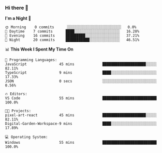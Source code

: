 ### Hi there 👋

<!--
**deko95/deko95** is a ✨ _special_ ✨ repository because its `README.md` (this file) appears on your GitHub profile.

Here are some ideas to get you started:

- 🔭 I’m currently working on ...
- 🌱 I’m currently learning ...
- 👯 I’m looking to collaborate on ...
- 🤔 I’m looking for help with ...
- 💬 Ask me about ...
- 📫 How to reach me: ...
- 😄 Pronouns: ...
- ⚡ Fun fact: ...
-->
<!--START_SECTION:waka-->
**I'm a Night 🦉** 

```text
🌞 Morning    0 commits      ░░░░░░░░░░░░░░░░░░░░░░░░░   0.0% 
🌆 Daytime    7 commits      ████░░░░░░░░░░░░░░░░░░░░░   16.28% 
🌃 Evening    16 commits     █████████░░░░░░░░░░░░░░░░   37.21% 
🌙 Night      20 commits     ███████████░░░░░░░░░░░░░░   46.51%

```


📊 **This Week I Spent My Time On** 

```text
💬 Programming Languages: 
JavaScript               45 mins             ████████████████████░░░░░   82.11% 
TypeScript               9 mins              ████░░░░░░░░░░░░░░░░░░░░░   17.33% 
JSON                     0 secs              ░░░░░░░░░░░░░░░░░░░░░░░░░   0.56%

🔥 Editors: 
VS Code                  55 mins             █████████████████████████   100.0%

🐱‍💻 Projects: 
pixel-art-react          45 mins             ████████████████████░░░░░   82.11% 
Digital-Garden-Workspace-9 mins              ████░░░░░░░░░░░░░░░░░░░░░   17.89%

💻 Operating System: 
Windows                  55 mins             █████████████████████████   100.0%

```


<!--END_SECTION:waka-->
